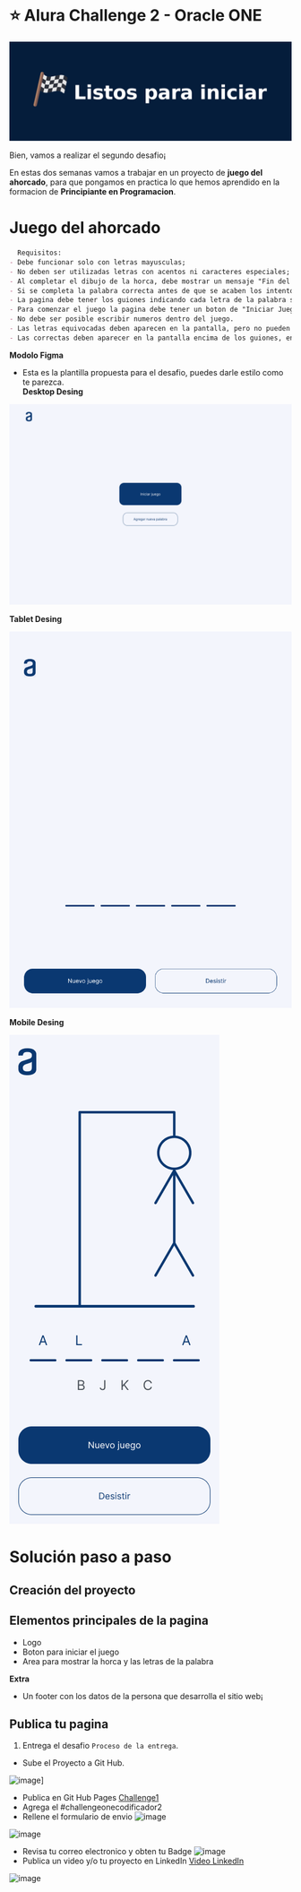  # ⭐️ Alura Challenge 2 - Oracle ONE  

 ![image](/assets/listos-para-iniciar.png)

Bien, vamos a realizar el segundo desafio¡

En estas dos semanas vamos a trabajar en un proyecto de **juego del ahorcado**, para que pongamos en practica lo que hemos aprendido en la formacion de **Principiante en Programacion**.

# Juego del ahorcado

```markdown
  Requisitos:
- Debe funcionar solo con letras mayusculas;
- No deben ser utilizadas letras con acentos ni caracteres especiales;
- Al completar el dibujo de la horca, debe mostrar un mensaje "Fin del juego" en la pantalla;
- Si se completa la palabra correcta antes de que se acaben los intentos, debe ser mostrado un mensaje de "Ganaste, Felicidades!" en la pantalla.
- La pagina debe tener los guiones indicando cada letra de la palabra separada por un espacio;
- Para comenzar el juego la pagina debe tener un boton de "Iniciar Juego";
- No debe ser posible escribir numeros dentro del juego.
- Las letras equivocadas deben aparecen en la pantalla, pero no pueden aparecer de forma repetida;
- Las correctas deben aparecer en la pantalla encima de los guiones, en la posicion correcta en relacion a la palabra.
```
**Modolo Figma**
- Esta es la plantilla propuesta para el desafio, puedes darle estilo como te parezca.<br>
**Desktop Desing**

![image](/assets/Ahorcado%20-%201%20Desktop.png)<br>

**Tablet Desing**

![image](/assets/Ahorcado%20-%203%20Tablet.png)<br>

**Mobile Desing**

![image](/assets/Ahorcado%20-4%20Celular.png)<br>

# Solución paso a paso

## Creación del proyecto

## Elementos principales de la pagina
* Logo
* Boton para iniciar el juego
* Area para mostrar la horca y las letras de la palabra
  
**Extra**
* Un footer con los datos de la persona que desarrolla el sitio web¡


## Publica tu pagina
1. Entrega el desafio `Proceso de la entrega`.
- Sube el Proyecto a Git Hub.

![image](/assets/github.png)]

- Publica en Git Hub Pages
  [Challenge1](https://gumodi35.github.io/Challenge-Oracle-One_Gualberto/)
- Agrega el #challengeonecodificador2
- Rellene el formulario de envio 
![image](/assets/formulario.png)

![image](/assets/confirmacion.png)
- Revisa tu correo electronico y obten tu Badge
![image](/assets/insignia.png)
- Publica un video y/o tu proyecto en LinkedIn
[Video LinkedIn](https://www.linkedin.com/posts/gualbertomondi_oracle-challengeonecodificador2-developer-activity-6929910375639355392-S1NK?utm_source=linkedin_share&utm_medium=member_desktop_web)

![image](/assets/insignia2.png)
